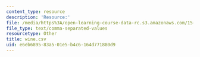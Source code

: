 ```yaml
---
content_type: resource
description: 'Resource:'
file: /media/https%3A/open-learning-course-data-rc.s3.amazonaws.com/15-071-the-analytics-edge-spring-2017/e6eb689583a501e5b4c6164d771880d9_wine.csv
file_type: text/comma-separated-values
resourcetype: Other
title: wine.csv
uid: e6eb6895-83a5-01e5-b4c6-164d771880d9
---
```


